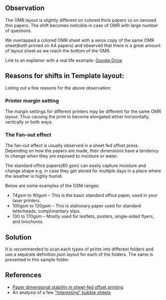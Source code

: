 ## Observation
The OMR layout is slightly different on colored thick papers vs on xeroxed thin papers. The shift becomes noticible in case of OMR with large number of questions.

We overlapped a colored OMR sheet with a xerox copy of the same OMR sheet(both printed on A4 papers) and observed that there is a great amount of layout sheet as we reach the bottom of the OMR.

Link to an explainer with a real life example: [Google Drive](https://drive.google.com/drive/folders/1GpZTmpEhEjSALJEMjHwDafzWKgEoCTOI?usp=sharing)

## Reasons for shifts in Template layout:
Listing out a few reasons for the above observation:
### Printer margin setting
The margin settings for different printers may be different for the same OMR layout. Thus causing the print to become elongated either horizontally, vertically or both ways.

### The Fan-out effect
The fan-out effect is usually observed in a sheet fed offset press. Depending on how the papers are made, their dimensions have a tendency to change when they are exposed to moisture or water.

The standard office papers(80 gsm) can easily capture moisture and change shape e.g. in case they get stored for multiple days in a place where the weather is highly humid.

Below are some examples of the GSM ranges:

- 74gsm to 90gsm – This is the basic standard office paper, used in your laser printers.
- 100gsm to 120gsm – This is stationary paper used for standard letterheads, complimentary slips.
- 130 to 170gsm – Mostly used for leaflets, posters, single-sided flyers, and brochures.

## Solution

It is recommended to scan each types of prints into different folders and use a separate definition.json layout for each of the folders. The same is presented in this sample folder.

## References

- [Paper dimensional stability in sheet-fed offset printing](https://www.diva-portal.org/smash/get/diva2:517895/FULLTEXT01.pdf)
- An analysis of a few ["Interesting" bubble sheets](https://imgur.com/a/10qwL)
